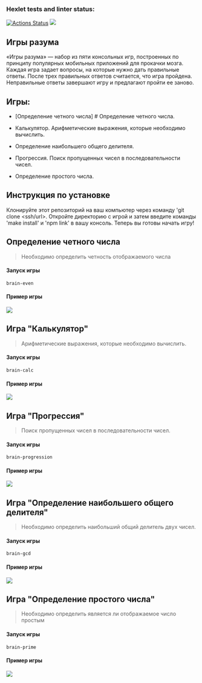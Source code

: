 ### Hexlet tests and linter status:
[![Actions Status](https://github.com/Garlend1/frontend-project-44/workflows/hexlet-check/badge.svg)](https://github.com/Garlend1/frontend-project-44/actions)
<a href="https://codeclimate.com/github/Garlend1/frontend-project-44/maintainability"><img src="https://api.codeclimate.com/v1/badges/482152b02c7414953f42/maintainability" /></a>

## Игры разума

«Игры разума» — набор из пяти консольных игр, построенных по принципу популярных мобильных приложений для прокачки мозга. Каждая игра задает вопросы, на которые нужно дать правильные ответы. После трех правильных ответов считается, что игра пройдена. Неправильные ответы завершают игру и предлагают пройти ее заново. 

## Игры:

- [Определение четного числа] # Определение четного числа.

- Калькулятор. Арифметические выражения, которые необходимо вычислить.
- Определение наибольшего общего делителя.
- Прогрессия. Поиск пропущенных чисел в последовательности чисел.
- Определение простого числа.

## Инструкция по установке

Клонируйте этот репозиторий на ваш компьютер через команду 'git clone <ssh/url>. Откройте директорию с игрой и затем введите команды 'make install' и 'npm link' в вашу консоль. Теперь вы готовы начать игру!

## Определение четного числа
> Необходимо определить четность отображаемого числа 
#### Запуск игры
```
brain-even 
```
#### Пример игры

<a href="https://asciinema.org/a/NWfWIvj5fhBxNshzV3VDK391H" target="_blank"><img src="https://asciinema.org/a/NWfWIvj5fhBxNshzV3VDK391H.svg" /></a>


## Игра "Калькулятор"
> Арифметические выражения, которые необходимо вычислить.

#### Запуск игры
```
brain-calc
```
#### Пример игры
<a href="https://asciinema.org/a/71l7TrCGpMoq8mlvXR9R7mutf" target="_blank"><img src="https://asciinema.org/a/71l7TrCGpMoq8mlvXR9R7mutf.svg" /></a>

## Игра "Прогрессия" 
> Поиск пропущенных чисел в последовательности чисел.

#### Запуск игры
```
brain-progression
```
#### Пример игры

<a href="https://asciinema.org/a/EYb6t8TsAtjxKojo0HyLm41rU" target="_blank"><img src="https://asciinema.org/a/EYb6t8TsAtjxKojo0HyLm41rU.svg" /></a>

## Игра "Определение наибольшего общего делителя" 
> Необходимо определить наибольший общий делитель двух чисел.

#### Запуск игры
```
brain-gcd
```
#### Пример игры

<a href="https://asciinema.org/a/SI5Gt6o6SygxEjb5mb4n2qCQT" target="_blank"><img src="https://asciinema.org/a/SI5Gt6o6SygxEjb5mb4n2qCQT.svg" /></a>

## Игра "Определение простого числа" 
> Необходимо определить является ли отображаемое число простым

#### Запуск игры
```
brain-prime
```
#### Пример игры

<a href="https://asciinema.org/a/f2CKZoGgr4z57Hz5wQnCBNVxH" target="_blank"><img src="https://asciinema.org/a/f2CKZoGgr4z57Hz5wQnCBNVxH.svg" /></a>